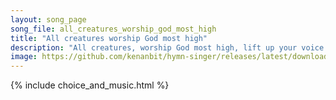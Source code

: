 ```yaml
---
layout: song_page
song_file: all_creatures_worship_god_most_high
title: "All creatures worship God most high"
description: "All creatures, worship God most high, lift up your voice in earth and sky,    alleluia, alleluia!  Thou burning sun with golden beam, thou silver moon... christian 4part acapella 7verse musicbyother textbyother"
image: https://github.com/kenanbit/hymn-singer/releases/latest/download/all_creatures_worship_god_most_high-trad.png
---
```


{% include choice_and_music.html %}
